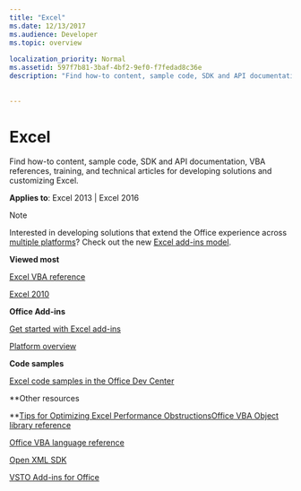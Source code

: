 ```yaml
---
title: "Excel"
ms.date: 12/13/2017
ms.audience: Developer
ms.topic: overview
 
localization_priority: Normal
ms.assetid: 597f7b81-3baf-4bf2-9ef0-f7fedad8c36e
description: "Find how-to content, sample code, SDK and API documentation, VBA references, training, and technical articles for developing solutions and customizing Excel."
 
 
---
```


# Excel

Find how-to content, sample code, SDK and API documentation, VBA references, training, and technical articles for developing solutions and customizing Excel.
  
 
  
 **Applies to**: Excel 2013 | Excel 2016 
  
> [!NOTE]
> Interested in developing solutions that extend the Office experience across [multiple platforms](https://docs.microsoft.com/en-us/office/dev/add-ins/overview/office-add-in-availability)? Check out the new [Excel add-ins model](https://docs.microsoft.com/en-us/office/dev/add-ins/excel/excel-add-ins-overview). 
  
 **Viewed most**
  
[Excel VBA reference](https://msdn.microsoft.com/EN-US/library/ee861528.aspx)
  
[Excel 2010](https://msdn.microsoft.com/en-us/library/ee658205%28v=office.14%29.aspx)
  
 **Office Add-ins**
  
[Get started with Excel add-ins](https://docs.microsoft.com/en-us/office/dev/add-ins/excel/excel-add-ins-get-started-overview)
  
[Platform overview](https://docs.microsoft.com/en-us/office/dev/add-ins/overview/office-add-ins)
  
 **Code samples**
  
[Excel code samples in the Office Dev Center](https://developer.microsoft.com/en-us/excel/gallery/?filterBy=Samples)
  
 **Other resources
  
**[Tips for Optimizing Excel Performance Obstructions](https://msdn.microsoft.com/en-us/library/office/mt709003.aspx)[Office VBA Object library reference](http://msdn.microsoft.com/library/727c4e1c-e13c-7bac-e833-b1322607dfd3%28Office.15%29.aspx)
  
[Office VBA language reference](http://msdn.microsoft.com/library/9c1e8386-0309-c52c-856b-963220382eb8%28Office.15%29.aspx)
  
[Open XML SDK](http://msdn.microsoft.com/library/f6a9ae68-7989-4208-97f5-3c945137a0ab%28Office.15%29.aspx)
  
[VSTO Add-ins for Office](https://msdn.microsoft.com/en-us/library/jj620922.aspx)
  

